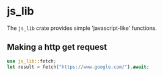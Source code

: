 # js_lib

The `js_lib` crate provides simple 'javascript-like' functions.

## Making a http get request

```rust
use js_lib::fetch;
let result = fetch("https://www.google.com/").await;
```